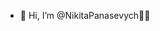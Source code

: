 - 👋 Hi, I’m @NikitaPanasevych💙💛

<!---
NikitaPanasevych/NikitaPanasevych is a ✨ special ✨ repository because its `README.md` (this file) appears on your GitHub profile.
You can click the Preview link to take a look at your changes.
--->
